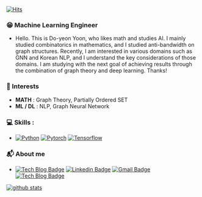 [![Hits](https://hits.seeyoufarm.com/api/count/incr/badge.svg?url=https%3A%2F%2Fgithub.com%2Fydy8989&count_bg=%233DBFC8&title_bg=%23555555&icon=smugmug.svg&icon_color=%23E7E7E7&title=visits&edge_flat=false)](https://github.com/ydy8989)  

### 😁 Machine Learning Engineer

- Hello. This is Do-yeon Yoon, who likes math and studies AI. I mainly studied combinatorics in mathematics, and I studied anti-bandwidth on graph structures. Recently, I am interested in various domains such as GNN and Korean NLP, and I understand the key considerations of those domains. I am studying with the next goal of achieving results through the combination of graph theory and deep learning. Thanks!



### 🚀 Interests

- **MATH** : Graph Theory, Partially Ordered SET
- **ML / DL** : NLP, Graph Neural Network

### 💻 Skills : 
- [![Python](https://img.shields.io/badge/-Python-1b223b?style=round&logo=python&link=https://www.python.org)](https://www.python.org) [![Pytorch ](https://img.shields.io/badge/-Pytorch-white?style=round&logo=pytorch&link=https://pytorch.org)](https://pytorch.org) [![Tensorflow](https://img.shields.io/badge/-Tensorflow%20v2-246bc4?style=round&logo=tensorflow&link=https://www.tensorflow.org)](https://www.tensorflow.org)


### 📬 About me

- [![Tech Blog Badge](http://img.shields.io/badge/-Notion-black?style=round&logo=notion&link=https://www.notion.so/whydo/Doyeon-Yoon-05603016086c4b3ca954cf2b6c64e46f)](https://www.notion.so/whydo/Doyeon-Yoon-05603016086c4b3ca954cf2b6c64e46f) [![Linkedin Badge](https://img.shields.io/badge/-LinkedIn-blue?style=round&logo=Linkedin&logoColor=white&link=https://www.linkedin.com/in/doyeon-yoon/)](https://www.linkedin.com/in/doyeon-yoon/) [![Gmail Badge](https://img.shields.io/badge/-Gmail-d14836?style=round&logo=Gmail&logoColor=white&link=mailto:ydy89899@gmail.com)](mailto:ydy89899@gmail.com) [![Tech Blog Badge](http://img.shields.io/badge/-Tech%20blog-black?style=round&logo=github&link=https://ydy8989.github.io)](https://ydy8989.github.io)

[![github stats](https://github-readme-stats.vercel.app/api?username=ydy8989&show_icons=true&hide_border=true&theme=radical)](https://github.com/ydy8989)

